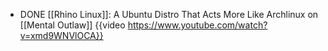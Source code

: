 - DONE [[Rhino Linux]]: A Ubuntu Distro That Acts More Like Archlinux on [[Mental Outlaw]]
  {{video https://www.youtube.com/watch?v=xmd9WNVlOCA}}